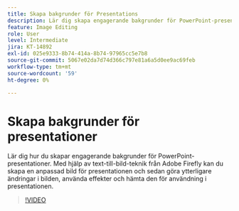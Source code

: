 ```yaml
---
title: Skapa bakgrunder för Presentations
description: Lär dig skapa engagerande bakgrunder för PowerPoint-presentationer
feature: Image Editing
role: User
level: Intermediate
jira: KT-14892
exl-id: 025e9333-8b74-414a-8b74-97965cc5e7b8
source-git-commit: 5067e02da7d74d366c797e81a6a5d0ee9ac69feb
workflow-type: tm+mt
source-wordcount: '59'
ht-degree: 0%

---
```


# Skapa bakgrunder för presentationer

Lär dig hur du skapar engagerande bakgrunder för PowerPoint-presentationer. Med hjälp av text-till-bild-teknik från Adobe Firefly kan du skapa en anpassad bild för presentationen och sedan göra ytterligare ändringar i bilden, använda effekter och hämta den för användning i presentationen.

>[!VIDEO](https://video.tv.adobe.com/v/3433979?quality=12&learn=on&hidetitle=true&captions=swe)

